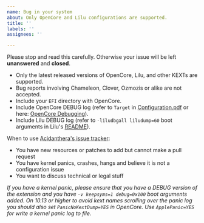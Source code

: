 ```yaml
---
name: Bug in your system
about: Only OpenCore and Lilu configurations are supported.
title: ''
labels: ''
assignees: ''

---
```


Please stop and read this carefully. Otherwise your issue will be left **unanswered** and **closed**.

* Only the latest released versions of OpenCore, Lilu, and other KEXTs are supported.
* Bug reports involving Chameleon, Clover, Ozmozis or alike are not accepted.
* Include your `EFI` directory with OpenCore.
* Include OpenCore DEBUG log (refer to `Target` in [Configuration.pdf](https://github.com/acidanthera/OpenCorePkg/blob/master/Docs/Configuration.pdf) or here: [OpenCore Debugging](https://dortania.github.io/OpenCore-Desktop-Guide/troubleshooting/debug.html)).
* Include Lilu DEBUG log (refer to `-liludbgall liludump=60` boot arguments in Lilu's [README](https://github.com/acidanthera/Lilu/blob/master/README.md)).


When to use [Acidanthera's issue tracker](https://github.com/acidanthera/bugtracker):

* You have new resources or patches to add but cannot make a pull request
* You have kernel panics, crashes, hangs and believe it is not a configuration issue
* You want to discuss technical or legal stuff

_If you have a kernel panic, please ensure that you have a DEBUG version of the extension and you have `-v keepsyms=1 debug=0x100` boot arguments added. On 10.13 or higher to avoid kext names scrolling over the panic log you should also set `PanicNoKextDump=YES` in OpenCore. Use `ApplePanic=YES` for write a kernel panic log to file._
